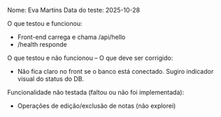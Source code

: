 Nome: Eva Martins
Data do teste: 2025-10-28

O que testou e funcionou:
- Front-end carrega e chama /api/hello
- /health responde

O que testou e não funcionou – O que deve ser corrigido:
- Não fica claro no front se o banco está conectado. Sugiro indicador visual do status do DB.

Funcionalidade não testada (faltou ou não foi implementada):
- Operações de edição/exclusão de notas (não explorei)
